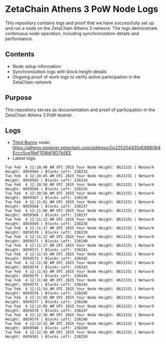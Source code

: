 # ZetaChain Athens 3 PoW Node Logs
This repository contains logs and proof that we have successfully set up and run a node on the ZetaChain Athens 3 network. The logs demonstrate continuous node operation, including synchronization details and performance.

## Contents
- Node setup information
- Synchronization logs with block height details
- Ongoing proof of work logs to verify active participation in the ZetaChain network

## Purpose
This repository serves as documentation and proof of participation in the ZetaChain Athens 3 PoW testnet.

## Logs

- [Third Bunny](https://thirdbunny.xyz/) node: https://athens.explorer.zetachain.com/address/0x225254d35dE666064Eccc5ce16eF1D8bF8D7b5EE
- Latest logs:
```
Tue Feb  4 12:10:40 AM UTC 2025 Your Node Height: 8621331 | Network Height: 8859564 | Blocks Left: 238233
Tue Feb  4 12:10:45 AM UTC 2025 Your Node Height: 8621331 | Network Height: 8859565 | Blocks Left: 238234
Tue Feb  4 12:10:50 AM UTC 2025 Your Node Height: 8621331 | Network Height: 8859566 | Blocks Left: 238235
Tue Feb  4 12:10:56 AM UTC 2025 Your Node Height: 8621331 | Network Height: 8859567 | Blocks Left: 238236
Tue Feb  4 12:11:01 AM UTC 2025 Your Node Height: 8621331 | Network Height: 8859568 | Blocks Left: 238237
Tue Feb  4 12:11:06 AM UTC 2025 Your Node Height: 8621331 | Network Height: 8859568 | Blocks Left: 238237
Tue Feb  4 12:11:12 AM UTC 2025 Your Node Height: 8621331 | Network Height: 8859569 | Blocks Left: 238238
Tue Feb  4 12:11:17 AM UTC 2025 Your Node Height: 8621331 | Network Height: 8859570 | Blocks Left: 238239
Tue Feb  4 12:11:22 AM UTC 2025 Your Node Height: 8621331 | Network Height: 8859571 | Blocks Left: 238240
Tue Feb  4 12:11:27 AM UTC 2025 Your Node Height: 8621331 | Network Height: 8859572 | Blocks Left: 238241
Tue Feb  4 12:11:33 AM UTC 2025 Your Node Height: 8621331 | Network Height: 8859573 | Blocks Left: 238242
Tue Feb  4 12:11:38 AM UTC 2025 Your Node Height: 8621331 | Network Height: 8859574 | Blocks Left: 238243
Tue Feb  4 12:11:43 AM UTC 2025 Your Node Height: 8621331 | Network Height: 8859575 | Blocks Left: 238244
Tue Feb  4 12:11:48 AM UTC 2025 Your Node Height: 8621331 | Network Height: 8859575 | Blocks Left: 238244
Tue Feb  4 12:11:54 AM UTC 2025 Your Node Height: 8621331 | Network Height: 8859576 | Blocks Left: 238245
Tue Feb  4 12:11:59 AM UTC 2025 Your Node Height: 8621331 | Network Height: 8859577 | Blocks Left: 238246
Tue Feb  4 12:12:05 AM UTC 2025 Your Node Height: 8621331 | Network Height: 8859578 | Blocks Left: 238247
Tue Feb  4 12:12:10 AM UTC 2025 Your Node Height: 8621331 | Network Height: 8859579 | Blocks Left: 238248
Tue Feb  4 12:12:15 AM UTC 2025 Your Node Height: 8621331 | Network Height: 8859580 | Blocks Left: 238249
Tue Feb  4 12:12:20 AM UTC 2025 Your Node Height: 8621331 | Network Height: 8859581 | Blocks Left: 238250
```
